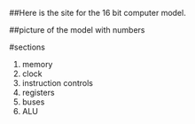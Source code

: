 ##Here is the site for the 16 bit computer model. 

##picture of the model with numbers

#sections
1. memory
2. clock
2. instruction controls
3. registers
4. buses
5. ALU
